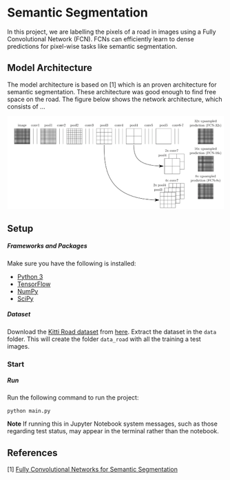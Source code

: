 [fcn]: ./images/fcn_segmentation.png "Structure of a Fully Convolutional Network Architecture" 

# Semantic Segmentation

In this project, we are labelling the pixels of a road in images using a Fully Convolutional Network (FCN). FCNs can efficiently
learn to dense predictions for pixel-wise tasks like semantic segmentation.

## Model Architecture 

The model architecture is based on [1] which is an proven architecture for semantic segmentation. These architecture was good enough to find free space on the road.
The figure below shows the network architecture, which consists of ...

![Structure of a Fully Convolutional Network Architecture][fcn]

## Setup
##### Frameworks and Packages
Make sure you have the following is installed:
 - [Python 3](https://www.python.org/)
 - [TensorFlow](https://www.tensorflow.org/)
 - [NumPy](http://www.numpy.org/)
 - [SciPy](https://www.scipy.org/)
##### Dataset
Download the [Kitti Road dataset](http://www.cvlibs.net/datasets/kitti/eval_road.php) from [here](http://www.cvlibs.net/download.php?file=data_road.zip).  Extract the dataset in the `data` folder.  This will create the folder `data_road` with all the training a test images.

### Start
##### Run
Run the following command to run the project:
```
python main.py
```
**Note** If running this in Jupyter Notebook system messages, such as those regarding test status, may appear in the terminal rather than the notebook.


## References 

[1] [Fully Convolutional Networks for Semantic Segmentation](https://arxiv.org/abs/1605.06211)